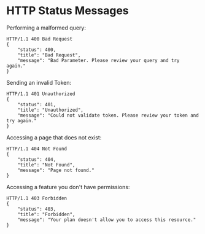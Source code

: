 # HTTP Status Messages

Performing a malformed query:

```
HTTP/1.1 400 Bad Request
{
    "status": 400,
    "title": "Bad Request",
    "message": "Bad Parameter. Please review your query and try again."
}
```


Sending an invalid Token:

```
HTTP/1.1 401 Unauthorized
{
    "status": 401,
    "title": "Unauthorized",
    "message": "Could not validate token. Please review your token and try again."
}
```


Accessing a page that does not exist:

```
HTTP/1.1 404 Not Found
{
    "status": 404,
    "title": "Not Found",
    "message": "Page not found."
}
```


Accessing a feature you don't have permissions:

```
HTTP/1.1 403 Forbidden
{
    "status": 403,
    "title": "Forbidden",
    "message": "Your plan doesn't allow you to access this resource."
}
```
